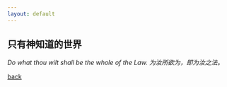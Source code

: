 ```yaml
---
layout: default
---
```


## 只有神知道的世界

_Do what thou wilt shall be the whole of the Law. 为汝所欲为，即为汝之法。_

[back](./././)
